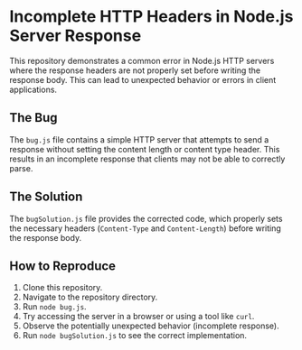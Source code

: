 # Incomplete HTTP Headers in Node.js Server Response

This repository demonstrates a common error in Node.js HTTP servers where the response headers are not properly set before writing the response body.  This can lead to unexpected behavior or errors in client applications.

## The Bug

The `bug.js` file contains a simple HTTP server that attempts to send a response without setting the content length or content type header.  This results in an incomplete response that clients may not be able to correctly parse.

## The Solution

The `bugSolution.js` file provides the corrected code, which properly sets the necessary headers (`Content-Type` and `Content-Length`) before writing the response body.

## How to Reproduce

1. Clone this repository.
2. Navigate to the repository directory.
3. Run `node bug.js`.
4. Try accessing the server in a browser or using a tool like `curl`.
5. Observe the potentially unexpected behavior (incomplete response).
6. Run `node bugSolution.js` to see the correct implementation.